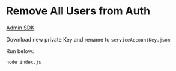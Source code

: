 # Remove All Users from Auth

[Admin SDK](https://console.firebase.google.com/project/dev-codingcat-dev/settings/serviceaccounts/adminsdk)

Download new private Key and rename to `serviceAccountKey.json`

Run below:

```bash
node index.js
```